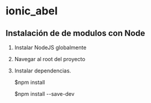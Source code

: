 # ionic_abel

Instalación de de modulos con Node
----------------------------------

1. Instalar NodeJS globalmente

2. Navegar al root del proyecto

3. Instalar dependencias.

      $npm install
      
      $npm install --save-dev
